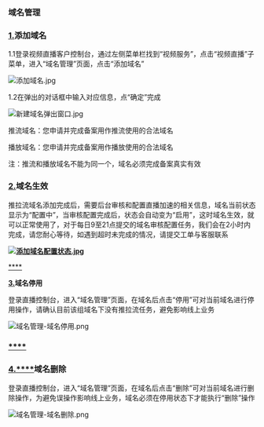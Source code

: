 ### **域名管理**

[]()

### [**1.**]()**添加域名**

1.1登录视频直播客户控制台，通过左侧菜单栏找到“视频服务”，点击“视频直播”子菜单，进入“域名管理”页面，点击“添加域名”

![添加域名.jpg](https://img1.jcloudcs.com/cms/69c06813-9d56-4d28-a6d7-33e7718b9a3420180410134151.jpg)

1.2在弹出的对话框中输入对应信息，点“确定”完成

![新建域名弹出窗口.jpg](https://img1.jcloudcs.com/cms/5d4b46dd-734c-4f9c-b64f-168b520b622320180410134332.jpg)

推流域名：您申请并完成备案用作推流使用的合法域名

播放域名：您申请并完成备案用作播放使用的合法域名

注：推流和播放域名不能为同一个，域名必须完成备案真实有效

### [**2.**]()**域名生效**

推拉流域名添加完成后，需要后台审核和配置直播加速的相关信息，域名当前状态显示为“配置中”，当审核配置完成后，状态会自动变为“启用”，这时域名生效，就可以正常使用了，对于每日9至21点提交的域名审核配置任务，我们会在2小时内完成，请您耐心等待，如遇到超时未完成的情况，请提交工单与客服联系

[**![添加域名配置状态.jpg](https://img1.jcloudcs.com/cms/3e673125-8ad0-498d-9953-00ff84f5eba820180410134833.jpg)**]()

[****]()

[**3.**]()**域名停用**

登录直播控制台，进入“域名管理”页面，在域名后点击“停用”可对当前域名进行停用操作，请确认目前该组域名下没有推拉流任务，避免影响线上业务

![域名管理-域名停用.png](https://img1.jcloudcs.com/cms/a091f7e8-d238-40de-bb60-bde434f2774420180410135358.png)

### [****]()

### [**4.******]()**域名删除**

登录直播控制台，进入“域名管理”页面，在域名后点击“删除”可对当前域名进行删除操作，为避免误操作影响线上业务，域名必须在停用状态下才能执行“删除”操作

![域名管理-域名删除.png](https://img1.jcloudcs.com/cms/13ecd333-3c97-4c78-a13b-f3000729550720180410135538.png)